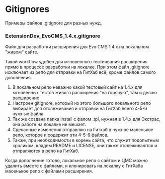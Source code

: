# Gitignores
 
Примеры файлов .gitignore для разных нужд.

### ExtensionDev_EvoCMS_1.4.x.gitignore

Файл для разработки расширения для Evo CMS 1.4.x на локальном "живом" сайте.

Такой workflow удобен для мгновенного тестиования расширения прямо в процессе разработки на локалке. При этом файл .gitignore исключает из репо для отправки на ГитХаб всё, кроме файлов самого дополнения.

1. В локальном репо неважно какой тестовый сайт на 1.4.х для мгновенных тестов живого расширения "на горячую", там и делаю расширение
2. Настроен gitignore, который из этого большого локального репо выбирает для отслеживания и отправки на ГитХаб всего 4-5-6 нужных файла
3. Так же создана папка install с фалом .tpl, нужная в 1.4.х для Экстрас, она работе на локалке не мешает.
4. Сделанные изменения отправляю на Гитхаб в нужное маленькое репо, которое и содержит эти 4-5-6 файлов.
5. Также, при необходимости в корень сайта, что служит подопытным кроликом, кладем README и LICENSE, они также отслеживаются и отпраляются в репо на ГитХаб.

Когда дополнение готово, локальное репо с сайтом и ЦМС можно удалить вместе с файлами, и клонировать на локалку с ГитХаба маоенькое репо с файлами расширения.
